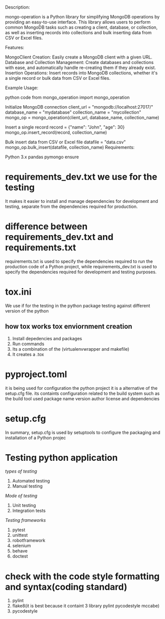 Description:

mongo-operation is a Python library for simplifying MongoDB operations by providing an easy-to-use interface. This library allows users to perform common MongoDB tasks such as creating a client, database, or collection, as well as inserting records into collections and bulk inserting data from CSV or Excel files.

Features:

MongoClient Creation: Easily create a MongoDB client with a given URL.
Database and Collection Management: Create databases and collections with ease, and automatically handle re-creating them if they already exist.
Insertion Operations: Insert records into MongoDB collections, whether it's a single record or bulk data from CSV or Excel files.

Example Usage:

python code
from mongo_operation import mongo_operation

Initialize MongoDB connection
client_url = "mongodb://localhost:27017/"
database_name = "mydatabase"
collection_name = "mycollection"
mongo_op = mongo_operation(client_url, database_name, collection_name)

Insert a single record
record = {"name": "John", "age": 30}
mongo_op.insert_record(record, collection_name)

Bulk insert data from CSV or Excel file
datafile = "data.csv"
mongo_op.bulk_insert(datafile, collection_name)
Requirements:

Python 3.x
pandas
pymongo
ensure






# requirements_dev.txt we use for the testing
It makes it easier to install and manage dependencies for development and testing, separate from the dependencies required for production.

# difference between requirements_dev.txt and requirements.txt

requirements.txt is used to specify the dependencies required to run the production code of a Python project, while requirements_dev.txt is used to specify the dependencies required for development and testing purposes.

# tox.ini
We use if for the testing in the python package testing against different version of the python 

## how tox works tox enviornment creation
1. Install depedencies and packages 
2. Run commands
3. Its a combination of the (virtualenvwrapper and makefile)
4. It creates a .tox


# pyproject.toml
it is being used for configuration the python project it is a alternative of the setup.cfg file. its containts configuration related to the build system
such as the build tool used package name version author license and dependencies

# setup.cfg
In summary, setup.cfg is used by setuptools to configure the packaging and installation of a Python projec

# Testing python application
*types of testing*
1. Automated testing 
2. Manual testing

*Mode of testing*
1. Unit testing
2. Integration tests

*Testing frameworks*

1. pytest
2. unittest
3. robotframework
4. selenium
5. behave
6. doctest

# check with the code style formatting and syntax(coding standard)

1. pylint
2. flake8(it is best because it containt 3 library pylint pycodestyle mccabe)
3. pycodestyle

